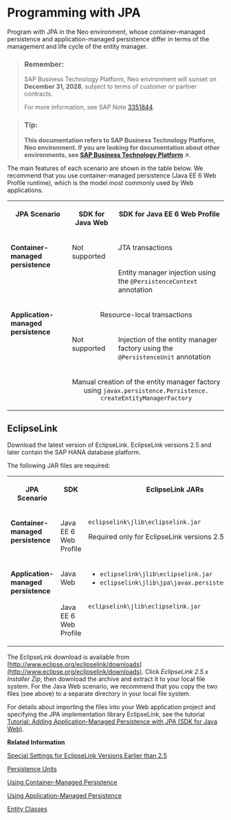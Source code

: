 <!-- loioe7a837f4bb5710149251a99bcf22430b -->

# Programming with JPA

Program with JPA in the Neo environment, whose container-managed persistence and application-managed persistence differ in terms of the management and life cycle of the entity manager.

> ### Remember:  
> SAP Business Technology Platform, Neo environment will sunset on **December 31, 2028**, subject to terms of customer or partner contracts.
> 
> For more information, see SAP Note [3351844](https://me.sap.com/notes/3351844).

> ### Tip:  
> **This documentation refers to SAP Business Technology Platform, Neo environment. If you are looking for documentation about other environments, see [SAP Business Technology Platform](https://help.sap.com/viewer/65de2977205c403bbc107264b8eccf4b/Cloud/en-US/6a2c1ab5a31b4ed9a2ce17a5329e1dd8.html "SAP Business Technology Platform (SAP BTP) is an integrated offering comprised of the following technology portfolios: application development; process automation; integration; data, analytics, and enterprise planning; artificial intelligence. The platform offers users the ability to turn data into business value, compose end-to-end business processes, connect entire IT landscapes, and personalize, build and extend SAP applications. This reduces the overall total cost of ownership maintaining SAP landscapes and third-party software across end-to-end business processes.") :arrow_upper_right:.**

The main features of each scenario are shown in the table below. We recommend that you use container-managed persistence \(Java EE 6 Web Profile runtime\), which is the model most commonly used by Web applications.


<table>
<tr>
<th valign="top">

JPA Scenario

</th>
<th valign="top">

SDK for Java Web

</th>
<th valign="top">

SDK for Java EE 6 Web Profile

</th>
</tr>
<tr>
<td valign="top" rowspan="2">

**Container-managed persistence**

</td>
<td valign="top" rowspan="2">

Not supported

</td>
<td valign="top">

JTA transactions

</td>
</tr>
<tr>
<td valign="top">

Entity manager injection using the `@PersistenceContext` annotation

</td>
</tr>
<tr>
<td valign="top" rowspan="3">

**Application-managed persistence**

</td>
<td valign="top" align="center" colspan="2">

Resource-local transactions

</td>
</tr>
<tr>
<td valign="top">

Not supported

</td>
<td valign="top">

Injection of the entity manager factory using the `@PersistenceUnit` annotation

</td>
</tr>
<tr>
<td valign="top" align="center" colspan="2">

Manual creation of the entity manager factory using `javax.persistence.Persistence. createEntityManagerFactory` 

</td>
</tr>
</table>



<a name="loioe7a837f4bb5710149251a99bcf22430b__section_33A5174B872A4DD9B133CC3D0BFAEBD8"/>

## EclipseLink

Download the latest version of EclipseLink. EclipseLink versions 2.5 and later contain the SAP HANA database platform.

The following JAR files are required:


<table>
<tr>
<th valign="top">

JPA Scenario

</th>
<th valign="top">

SDK

</th>
<th valign="top">

EclipseLink JARs

</th>
</tr>
<tr>
<td valign="top">

**Container-managed persistence**

</td>
<td valign="top">

Java EE 6 Web Profile

</td>
<td valign="top">

`eclipselink\jlib\eclipselink.jar`

Required only for EclipseLink versions 2.5 and later.

</td>
</tr>
<tr>
<td valign="top" rowspan="2">

**Application-managed persistence**

</td>
<td valign="top">

Java Web

</td>
<td valign="top">

-   `eclipselink\jlib\eclipselink.jar`
-   `eclipselink\jlib\jpa\javax.persistence_2.*.jar`



</td>
</tr>
<tr>
<td valign="top">

Java EE 6 Web Profile

</td>
<td valign="top">

`eclipselink\jlib\eclipselink.jar`

</td>
</tr>
</table>

The EclipseLink download is available from [http://www.eclipse.org/eclipselink/downloads](http://www.eclipse.org/eclipselink/downloads). Click *EclipseLink 2.5.x Installer Zip*, then download the archive and extract it to your local file system. For the Java Web scenario, we recommend that you copy the two files \(see above\) to a separate directory in your local file system.

For details about importing the files into your Web application project and specifying the JPA implementation library EclipseLink, see the tutorial [Tutorial: Adding Application-Managed Persistence with JPA \(SDK for Java Web\)](tutorial-adding-application-managed-persistence-with-jpa-sdk-for-java-web-e4aeacd.md#loioe4aeacd2bb5710148ee99255136d96a5).

**Related Information**  


[Special Settings for EclipseLink Versions Earlier than 2.5](special-settings-for-eclipselink-versions-earlier-than-2-5-f90799f.md "EclipseLink versions prior to 2.5 do not include the SAP HANA database platform. To deploy applications on the SAP HANA database, you need to specify it as the target database and, for application-managed persistence, import the corresponding JAR file into your project.")

[Persistence Units](persistence-units-e7beab5.md "A JPA model contains a persistence configuration file, persistence.xml, which describes the defined persistence units. A persistence unit in turn defines all entity classes managed by the entity managers in your application and includes the metadata for mapping the entity classes to the database entities.")

[Using Container-Managed Persistence](using-container-managed-persistence-76132ca.md "Container-managed entity managers are the model most commonly used by Web applications. Container-managed entity managers require JTA transactions and are generally used with stateless session beans and transaction-scoped persistence contexts, which are threadsafe.")

[Using Application-Managed Persistence](using-application-managed-persistence-e658f24.md "Application-managed entity managers are created manually using the EntityManagerFactory interface. Application-managed entity managers require resource-local transactions and non-JTA data sources, which you must declare as JNDI resource references.")

[Entity Classes](entity-classes-e64e0e1.md "To declare a class as an entity and define how that entity maps to the relevant database table, you can either decorate the Java object with metadata using Java annotations or denote it as an entity in the XML descriptor.")

